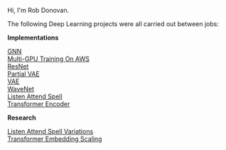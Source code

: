 Hi, I'm Rob Donovan.

The following Deep Learning projects were all carried out between jobs:<BR>


<b>Implementations</b>

<a href=https://github.com/redonovan/GNN>GNN</a><BR>
<a href=https://github.com/redonovan/Multi-GPU-Training-On-AWS>Multi-GPU Training On AWS</a><BR>
<a href=https://github.com/redonovan/ResNet>ResNet</a><BR>
<a href=https://github.com/redonovan/Partial-VAE>Partial VAE</a><BR>
<a href=https://github.com/redonovan/VAE>VAE</a><BR>
<a href=https://github.com/redonovan/WaveNet>WaveNet</a><BR>
<a href=https://github.com/redonovan/Listen-Attend-Spell>Listen Attend Spell</a><BR>
<a href=https://github.com/redonovan/Transformer-Encoder>Transformer Encoder</a><BR>


<b>Research</b>

<a href=https://github.com/redonovan/LAS-Variations>Listen Attend Spell Variations</a><BR>
<a href=https://github.com/redonovan/Transformer-Embedding-Scaling>Transformer Embedding Scaling</a><BR>


<!---
robert-donovan-phd/robert-donovan-phd is a ✨ special ✨ repository because its `README.md` (this file) appears on your GitHub profile.
You can click the Preview link to take a look at your changes.
--->
